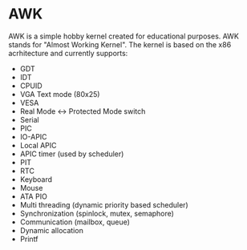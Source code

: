 
# AWK
AWK is a simple hobby kernel created for educational purposes.
AWK stands for "Almost Working Kernel".
The kernel is based on the x86 acrhitecture and currently supports:

* GDT
* IDT
* CPUID
* VGA Text mode (80x25) 
* VESA
* Real Mode <-> Protected Mode switch
* Serial
* PIC
* IO-APIC
* Local APIC
* APIC timer (used by scheduler)
* PIT
* RTC
* Keyboard
* Mouse
* ATA PIO
* Multi threading (dynamic priority based scheduler)
* Synchronization (spinlock, mutex, semaphore)
* Communication (mailbox, queue)
* Dynamic allocation
* Printf
